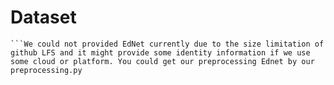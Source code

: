 # Dataset

```These three datasets are after preprocessing.
```We could not provided EdNet currently due to the size limitation of github LFS and it might provide some identity information if we use some cloud or platform. You could get our preprocessing Ednet by our preprocessing.py
